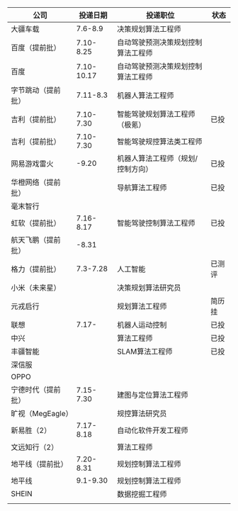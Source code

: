 | 公司               | 投递日期   | 投递职位                           | 状态   |
| ------------------ | ---------- | ---------------------------------- | ------ |
| 大疆车载           | 7.6-8.9    | 决策规划算法工程师                 |        |
| 百度（提前批）     | 7.10-8.25  | 自动驾驶预测决策规划控制算法工程师 |        |
| 百度               | 7.10-10.17 | 自动驾驶预测决策规划控制算法工程师 |        |
| 字节跳动（提前批） | 7.11-8.3   | 机器人算法工程师                   |        |
| 吉利（提前批）     | 7.10-7.30  | 智能驾驶规划算法工程师（极氪）     | 已投   |
| 吉利（提前批）     | 7.10-7.30  | 智能驾驶规控算法类工程师           |        |
| 网易游戏雷火       | -9.20      | 机器人算法工程师（规划/控制方向）  | 已投   |
| 华橙网络（提前批） |            | 导航算法工程师                     | 已投   |
| 毫末智行           |            |                                    |        |
| 虹软（提前批）     | 7.16-8.17  | 智能驾驶控制算法工程师             | 已投   |
| 航天飞鹏（提前批） | -8.31      |                                    |        |
| 格力（提前批）     | 7.3-7.28   | 人工智能                           | 已测评 |
| 小米（未来星）     |            | 决策规划算法研究员                 |        |
| 元戎启行           |            | 规划算法工程师                     | 简历挂 |
| 联想               | 7.17-      | 机器人运动控制                     | 已投   |
| 中兴               |            | 算法工程师                         | 已投   |
| 丰疆智能           |            | SLAM算法工程师                     | 已投   |
| 深信服             |            |                                    |        |
| OPPO               |            |                                    |        |
| 宁德时代（提前批） | 7.15-7.30  | 建图与定位算法工程师               |        |
| 旷视（MegEagle）   |            | 规控算法研究员                     |        |
| 新易胜（2）        | 7.17-8.18  | 自动化软件开发工程师               |        |
| 文远知行（2）      |            | 算法工程师                         |        |
| 地平线（提前批）   | 7.20-8.31  | 规划控制算法工程师                 |        |
| 地平线             | 9.1-9.30   | 规划控制算法工程师                 |        |
| SHEIN              |            | 数据挖掘工程师                     |        |
|                    |            |                                    |        |
